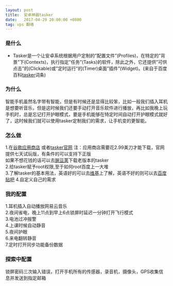 ```yaml
---
layout: post
title:  安卓神器tasker
date:   2017-04-29 20:00:00 +0800
tag: vps 翻墙
---
```


### 是什么

* Tasker是一个让安卓系统根据用户定制的”配置文件”(Profiles)，在特定的”背景”下(Contexts)，执行指定”任务”(Tasks)的软件，除此之外，它还提供”可供点击”的(Clickable)或”定时运行”的(Timer)桌面”插件”(Widget)。(来自于百度百科[tasker](http://baike.baidu.com/item/tasker)词条) 


### 为什么

智能手机虽然名字带有智能，但是有时候还是显得比较笨，比如一般我们插入耳机是想要听音乐，但是这时候我们还要手动打开音乐软件进行播放，再比如我晚上玩手机时，总是忘记打开护眼模式，要是手机能够在特定时间自动打开护眼模式就好了，这时候我们就可以使用tasker定制我们的需求，让手机变的更智能。


### 怎么做
1.在[谷歌应用商店](https://play.google.com/store/apps/details?id=net.dinglisch.android.taskerm&hl=zh)
或者[tasker官网](http://tasker.dinglisch.net/)
注：应用商店需要花2.99美刀才能下载，官网提供七天试玩版，有条件的可以支持下正版  
如果不想花钱的话可以去[豌豆荚](http://www.wandoujia.com/apps/net.dinglisch.android.taskerm)下载老版本的tasker  
2.给tasker赋予root权限,至于如何root百度上一大堆  
3.了解tasker的基本用法，英语好的可以去[维基](http://tasker.wikidot.com/)上了解，英语不好的则可以去[百度贴吧](http://tieba.baidu.com/f?kw=tasker)
4.自定义自己的需求

### 我的配置
1.耳机插入自动播放网易云音乐  
2.夜间省电，晚上11点到早上6点锁屏时延迟一分钟打开飞行模式  
3.电池过冲报警  
4.上课时候自动静音  
5.夜间护眼  
6.来电翻转静音  
7.定时打开同步功能备份数据

### 探索中配置
锁屏密码三次输入错误，打开手机所有的传感器，录音机，摄像头，GPS收集信息并发送到指定邮箱





